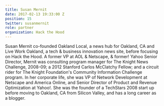 ```yaml
---
title: Susan Mernit
date: 2017-02-13 19:33:00 Z
position: 15
twitter: susanmernit
role: partner
organization: Hack the Hood
---
```


Susan Mernit co-founded Oakland Local,  a news hub for Oakland, CA and Live Work Oakland, a tech & business innovation news site,  before focusing on Hack the Hood. A former VP at AOL & Netscape, & former! Yahoo Senior Director, Mernit was consulting program manager for The Knight News Challenge, 2008-09;  a 2012 Stanford Carlos McClatchy Fellow; and a circuit rider for The Knight Foundation's Community Information Challenge program. In her corporate life, she was VP of Network Development at Netscape and America Online, and Senior Director of Product and Revenue Optimization at Yahoo!.  She was the founder of a TechStars 2008 start up before moving to Oakland, CA from Silicon Valley, and has a long career as a blogger.
